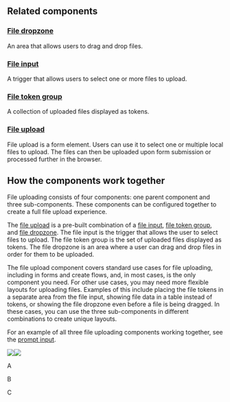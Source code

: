 ## Related components

### [File dropzone](/components/file-dropzone/)

An area that allows users to drag and drop files.

### [File input](/components/file-input/)

A trigger that allows users to select one or more files to upload.

### [File token group](/components/file-token-group/)

A collection of uploaded files displayed as tokens.

### [File upload](/components/file-upload/)

File upload is a form element. Users can use it to select one or multiple local files to upload. The files can then be uploaded upon form submission or processed further in the browser.

## How the components work together

File uploading consists of four components: one parent component and three sub-components. These components can be configured together to create a full file upload experience.  
  
The [file upload](/components/file-upload/) is a pre-built combination of a [file input](/components/file-input/), [file token group](/components/file-token-group/), and [file dropzone](/components/file-dropzone/). The file input is the trigger that allows the user to select files to upload. The file token group is the set of uploaded files displayed as tokens. The file dropzone is an area where a user can drag and drop files in order for them to be uploaded.  
  
The file upload component covers standard use cases for file uploading, including in forms and create flows, and, in most cases, is the only component you need. For other use cases, you may need more flexible layouts for uploading files. Examples of this include placing the file tokens in a separate area from the file input, showing file data in a table instead of tokens, or showing the file dropzone even before a file is being dragged. In these cases, you can use the three sub-components in different combinations to create unique layouts.  
  
For an example of all three file uploading components working together, see the [prompt input](/components/prompt-input/).

![](/__images/yvlrib0vb3vb/7GVPnZW99YPjxRxwAZpMyV/51d124b7a74dba1b1e94d265f55320d1/file_uploading_light.png)![](/__images/yvlrib0vb3vb/7vGt4FyZ8NsagtBqs4lmkd/b5cd79afddea24adfd69b48cacdf679f/file_uploading_dark.png)

A

B

C
